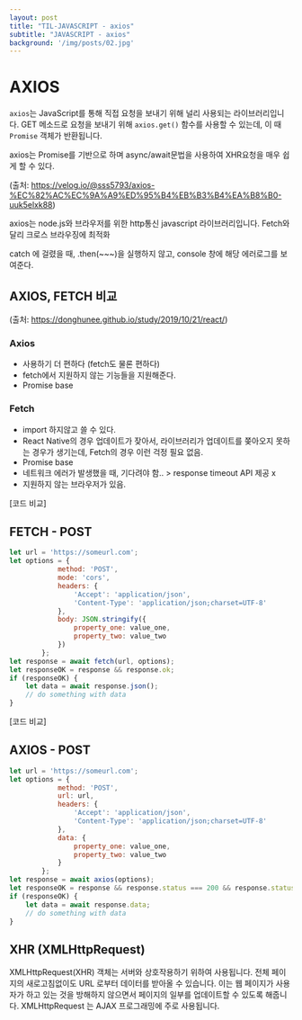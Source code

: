 ```yaml
---
layout: post
title: "TIL-JAVASCRIPT - axios"
subtitle: "JAVASCRIPT - axios"
background: '/img/posts/02.jpg'
---
```


# AXIOS

`axios`는 JavaScript를 통해 직접 요청을 보내기 위해 널리 사용되는 라이브러리입니다. GET 메소드로 요청을 보내기 위해 `axios.get()` 함수를 사용할 수 있는데, 이 때 `Promise` 객체가 반환됩니다.

axios는 Promise를 기반으로 하며 async/await문법을 사용하여 XHR요청을 매우 쉽게 할 수 있다.

(출처: https://velog.io/@sss5793/axios-%EC%82%AC%EC%9A%A9%ED%95%B4%EB%B3%B4%EA%B8%B0-uuk5elxk88)

axios는 node.js와 브라우저를 위한 http통신 javascript 라이브러리입니다. Fetch와 달리 크로스 브라우징에 최적화

catch 에 걸렸을 때, .then(~~~)을 실행하지 않고, console 창에 해당 에러로그를 보여준다.


## AXIOS, FETCH 비교
(출처: https://donghunee.github.io/study/2019/10/21/react/)

### Axios
- 사용하기 더 편하다 (fetch도 물론 편하다)
- fetch에서 지원하지 않는 기능들을 지원해준다.
- Promise base

### Fetch
- import 하지않고 쓸 수 있다.
- React Native의 경우 업데이트가 잦아서, 라이브러리가 업데이트를 쫒아오지 못하는 경우가 생기는데, Fetch의 경우 이런 걱정 필요 없음.
- Promise base
- 네트워크 에러가 발생했을 때, 기다려야 함.. > response timeout API 제공 x
- 지원하지 않는 브라우저가 있음.

[코드 비교]
## FETCH - POST
```JAVASCRIPT
let url = 'https://someurl.com';
let options = {
            method: 'POST',
            mode: 'cors',
            headers: {
                'Accept': 'application/json',
                'Content-Type': 'application/json;charset=UTF-8'
            },
            body: JSON.stringify({
                property_one: value_one,
                property_two: value_two
            })
        };
let response = await fetch(url, options);
let responseOK = response && response.ok;
if (responseOK) {
    let data = await response.json();
    // do something with data
}
```

[코드 비교]
## AXIOS - POST
```JAVASCRIPT
let url = 'https://someurl.com';
let options = {
            method: 'POST',
            url: url,
            headers: {
                'Accept': 'application/json',
                'Content-Type': 'application/json;charset=UTF-8'
            },
            data: {
                property_one: value_one,
                property_two: value_two
            }
        };
let response = await axios(options);
let responseOK = response && response.status === 200 && response.statusText === 'OK';
if (responseOK) {
    let data = await response.data;
    // do something with data
}
```

## XHR (XMLHttpRequest)
XMLHttpRequest(XHR) 객체는 서버와 상호작용하기 위하여 사용됩니다. 전체 페이지의 새로고침없이도 URL 로부터 데이터를 받아올 수 있습니다. 이는 웹 페이지가 사용자가 하고 있는 것을 방해하지 않으면서 페이지의 일부를 업데이트할 수 있도록 해줍니다. XMLHttpRequest 는 AJAX 프로그래밍에 주로 사용됩니다.